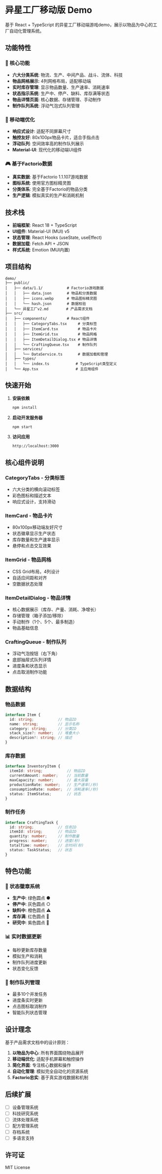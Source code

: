 # 异星工厂移动版 Demo

基于 React + TypeScript 的异星工厂移动端游戏demo，展示以物品为中心的工厂自动化管理系统。

## 功能特性

### 🎯 核心功能
- **六大分类系统**: 物流、生产、中间产品、战斗、流体、科技
- **物品网格展示**: 4列网格布局，适配移动端
- **实时库存管理**: 显示物品数量、生产速率、消耗速率
- **状态指示系统**: 生产中、停产、缺料、库存满等状态
- **物品详情页面**: 核心数据、存储管理、手动制作
- **制作队列系统**: 浮动气泡式队列管理

### 📱 移动端优化
- **响应式设计**: 适配不同屏幕尺寸
- **触控友好**: 80x100px物品卡片，适合手指点击
- **浮动队列**: 空间效率高的制作队列展示
- **Material-UI**: 现代化的移动端UI组件

### 🎮 基于Factorio数据
- **真实数据**: 基于Factorio 1.1.107游戏数据
- **图标系统**: 使用官方图标精灵图
- **分类体系**: 完全基于Factorio的物品分类
- **生产逻辑**: 模拟真实的生产和消耗机制

## 技术栈

- **前端框架**: React 18 + TypeScript
- **UI组件**: Material-UI (MUI) v5
- **状态管理**: React Hooks (useState, useEffect)
- **数据加载**: Fetch API + JSON
- **样式系统**: Emotion (MUI内置)

## 项目结构

```
demo/
├── public/
│   ├── data/1.1/           # Factorio游戏数据
│   │   ├── data.json       # 物品和分类数据
│   │   ├── icons.webp      # 物品图标精灵图
│   │   └── hash.json       # 数据校验
│   └── 异星工厂v2.md        # 产品需求文档
├── src/
│   ├── components/         # React组件
│   │   ├── CategoryTabs.tsx     # 分类标签
│   │   ├── ItemCard.tsx         # 物品卡片
│   │   ├── ItemGrid.tsx         # 物品网格
│   │   ├── ItemDetailDialog.tsx # 物品详情
│   │   └── CraftingQueue.tsx    # 制作队列
│   ├── services/
│   │   └── DataService.ts       # 数据加载和管理
│   ├── types/
│   │   └── index.ts            # TypeScript类型定义
│   └── App.tsx                 # 主应用组件
```

## 快速开始

1. **安装依赖**
   ```bash
   npm install
   ```

2. **启动开发服务器**
   ```bash
   npm start
   ```

3. **访问应用**
   ```
   http://localhost:3000
   ```

## 核心组件说明

### CategoryTabs - 分类标签
- 六大分类的横向滚动标签
- 彩色图标和描述文本
- 响应式设计，支持滑动

### ItemCard - 物品卡片
- 80x100px移动端友好尺寸
- 状态徽章显示生产状态
- 库存数量和生产速率显示
- 悬停和点击交互效果

### ItemGrid - 物品网格
- CSS Grid布局，4列设计
- 自适应间距和对齐
- 空数据状态处理

### ItemDetailDialog - 物品详情
- 核心数据展示（库存、产量、消耗、净增长）
- 存储管理（箱子添加/移除）
- 手动制作（1个、5个、最多制造）
- 物品基础信息

### CraftingQueue - 制作队列
- 浮动气泡按钮（右下角）
- 底部抽屉式队列详情
- 进度条和状态显示
- 点击取消制作功能

## 数据结构

### 物品数据
```typescript
interface Item {
  id: string;           // 物品ID
  name: string;         // 显示名称
  category: string;     // 分类ID
  stack_size?: number;  // 堆叠大小
  description?: string; // 描述
}
```

### 库存数据
```typescript
interface InventoryItem {
  itemId: string;           // 物品ID
  currentAmount: number;    // 当前数量
  maxCapacity: number;      // 最大容量
  productionRate: number;   // 生产速率(/秒)
  consumptionRate: number;  // 消耗速率(/秒)
  status: ItemStatus;       // 状态
}
```

### 制作任务
```typescript
interface CraftingTask {
  id: string;           // 任务ID
  itemId: string;       // 物品ID
  quantity: number;     // 制作数量
  progress: number;     // 进度(秒)
  totalTime: number;    // 总时间(秒)
  status: TaskStatus;   // 状态
}
```

## 特色功能

### 🎨 状态徽章系统
- **生产中**: 绿色圆点 ● 
- **停产中**: 灰色圆点 ○
- **缺料中**: 橙色圆点 ⚠
- **库存满**: 红色圆点 🔴
- **研究中**: 紫色圆点 🔬

### 📊 实时数据更新
- 每秒更新库存数量
- 模拟生产和消耗
- 制作队列进度更新
- 状态变化反馈

### 🔧 制作队列管理
- 最多10个并发任务
- 进度条实时更新
- 点击图标取消制作
- 智能队列状态管理

## 设计理念

基于产品需求文档中的设计原则：

1. **以物品为中心**: 所有界面围绕物品展开
2. **移动端优化**: 适配手机屏幕和触控操作
3. **简化界面**: 专注核心数据和操作
4. **自动化管理**: 模拟完全自动化的资源系统
5. **Factorio忠实**: 基于真实游戏数据和机制

## 后续扩展

- [ ] 设备管理系统
- [ ] 科技研究系统
- [ ] 流体处理系统
- [ ] 配方管理系统
- [ ] 存档系统
- [ ] 多语言支持

## 许可证

MIT License
